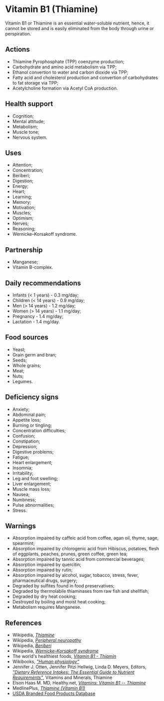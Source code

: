 # Vitamin B1 (Thiamine)
Vitamin B1 or Thiamine is an essential water-soluble nutrient, hence, it cannot be stored and is easily eliminated from the body through urine or perspiration.

## Actions
- Thiamine Pyrophosphate (TPP) coenzyme production;
- Carbohydrate and amino acid metabolism via TPP;
- Ethanol convertion to water and carbon dioxide via TPP;
- Fatty acid and cholesterol production and convertion of carbohydrates to fat storage via TPP;
- Acetylcholine formation via Acetyl CoA production.

## Health support
- Cognition;
- Mental attitude;
- Metabolism;
- Muscle tone;
- Nervous system.

## Uses
- Attention;
- Concentration;
- Beriberi;
- Digestion;
- Energy;
- Heart;
- Learning;
- Memory;
- Motivation;
- Muscles;
- Optimism;
- Nerves;
- Reasoning;
- Wernicke–Korsakoff syndrome.

## Partnership
- Manganese;
- Vitamin B-complex.

## Daily recommendations
- Infants (< 1 years) - 0.3 mg/day;
- Children (< 14 years) - 0.9 mg/day;
- Men (> 14 years) - 1.2 mg/day;
- Women (> 14 years) - 1.1 mg/day;
- Pregnancy - 1.4 mg/day;
- Lactation - 1.4 mg/day.

## Food sources
- Yeast;
- Grain germ and bran;
- Seeds;
- Whole grains;
- Meat;
- Nuts;
- Legumes.

## Deficiency signs
- Anxiety;
- Abdominal pain;
- Appetite loss;
- Burning or tingling;
- Concentration difficulties;
- Confusion;
- Constipation;
- Depression;
- Digestive problems;
- Fatigue;
- Heart enlargement;
- Insomnia;
- Irritability;
- Leg and foot swelling;
- Liver enlargement;
- Muscle mass loss;
- Nausea;
- Numbness;
- Pulse abnormalities;
- Stress.

## Warnings
- Absorption impaired by caffeic acid from coffee, agan oil, thyme, sage, spearmint;
- Absorption impaired by chlorogenic acid from Hibiscus, potatoes, flesh of eggplants, peaches, prunes, green coffee, green tea;
- Absorption impaired by tannic acid from commercial beverages;
- Absorption impaired by quercitin;
- Absorption impaired by rutin;
- Absorption impaired by alcohol, sugar, tobacco, stress, fever, pharmaceutical drugs, surgery;
- Degraded by sulfites found in food preservatives;
- Degraded by thermolabile thiaminases from raw fish and shellfish;
- Degraded by dry heat cooking;
- Destroyed by boiling and moist heat cooking;
- Metabolism requires Manganese.

## References
- Wikipedia, [_Thiamine_](https://en.wikipedia.org/wiki/Thiamine)
- Wikipedia, [_Peripheral neuropathy_](https://en.wikipedia.org/wiki/Peripheral_neuropathy#Signs_and_symptoms)
- Wikipedia, [_Beriberi_](https://en.wikipedia.org/wiki/Beriberi#Signs_and_symptoms)
- Wikipedia, [_Wernicke–Korsakoff syndrome_](https://en.wikipedia.org/wiki/Wernicke%E2%80%93Korsakoff_syndrome#Signs_and_symptoms)
- The world's healthiest foods, [_Vitamin B1 - Thiamin_](http://www.whfoods.com/genpage.php?tname=nutrient&dbid=100)
- Wikibooks, [_"Human physiology"_](https://en.Wikibooks.org/wiki/Human_Physiology/Nutrition#Vitamins)
- Jennifer J. Otten, Jennifer Pitzi Hellwig, Linda D. Meyers, Editors, [_"Dietary Reference Intakes: The Essential Guide to Nutrient Requirements"_](https://www.amazon.com/Dietary-Reference-Intakes-Essential-Requirements/dp/0309157420), Vitamins and Minerals, Thiamine
- Elson Haas M. MD, Healthy.net, [_Vitamins: Vitamin B1 -- Thiamine_](http://www.healthy.net/Health/Article/Vitamin_B1_Thiamine/1922/1)
- MedlinePlus, [_Thiamine (Vitamin B1)_](https://medlineplus.gov/druginfo/natural/965.html)
- [USDA Branded Food Products Database](https://ndb.nal.usda.gov/ndb/nutrients/report/nutrientsfrm?max=1000&offset=0&totCount=0&nutrient1=404&nutrient2=&nutrient3=&subset=0&sort=c&measureby=g)
